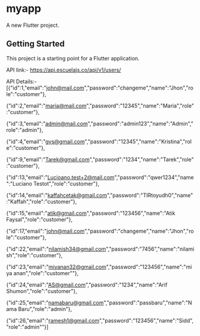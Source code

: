 # myapp

A new Flutter project.

## Getting Started

This project is a starting point for a Flutter application.


API link:- https://api.escuelajs.co/api/v1/users/

API Details:-
[{"id":1,"email":"john@mail.com","password":"changeme","name":"Jhon","role":"customer"},

{"id":2,"email":"maria@mail.com","password":"12345","name":"Maria","role":"customer"},

{"id":3,"email":"admin@mail.com","password":"admin123","name":"Admin","role":"admin"},

{"id":4,"email":"gys@gmail.com","password":"12345","name":"Kristina","role":"customer"},

{"id":9,"email":"Tarek@gmail.com","password":"1234","name":"Tarek","role":"customer"},

{"id":13,"email":"Lucioano.test+2@mail.com","password":"qwer1234","name":"Luciano Testot","role":"customer"},

{"id":14,"email":"kaffahcetak@gmail.com","password":"TIRtoyudh0","name":"Kaffah","role":"customer"},

{"id":15,"email":"atik@gmail.com","password":"123456","name":"Atik Faysal","role":"customer"},

{"id":17,"email":"john@mail.com","password":"changeme","name":"Jhon","role":"customer"},

{"id":22,"email":"nilamish34@gmail.com","password":"7456","name":"nilamish","role":"customer"},

{"id":23,"email":"miyanan32@gmail.com","password":"123456","name":"miya anan","role":"customer""},

{"id":24,"email":"AS@gmail.com","password":"1234","name":"Arif Shumon","role":"customer"},

{"id":25,"email":"namabaru@gmail.com","password":"passbaru","name":"Nama Baru","role":"admin"},

{"id":26,"email":"ramesh1@gmail.com","password":"123456","name":"Sidd","role":"admin""}]

